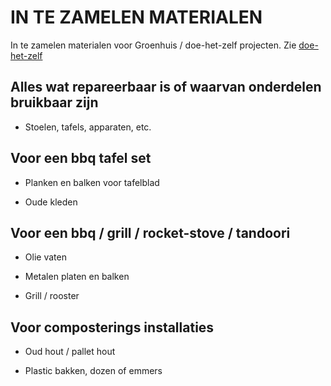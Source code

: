 # IN TE ZAMELEN MATERIALEN

In te zamelen materialen voor Groenhuis / doe-het-zelf projecten. Zie [doe-het-zelf](README.md)

## Alles wat repareerbaar is of waarvan onderdelen bruikbaar zijn

* Stoelen, tafels, apparaten, etc.

## Voor een  bbq tafel set

* Planken en balken voor tafelblad

* Oude kleden

## Voor een bbq / grill / rocket-stove / tandoori

* Olie vaten

* Metalen platen en balken

* Grill / rooster

## Voor composterings installaties

* Oud hout / pallet hout

* Plastic bakken, dozen of emmers
